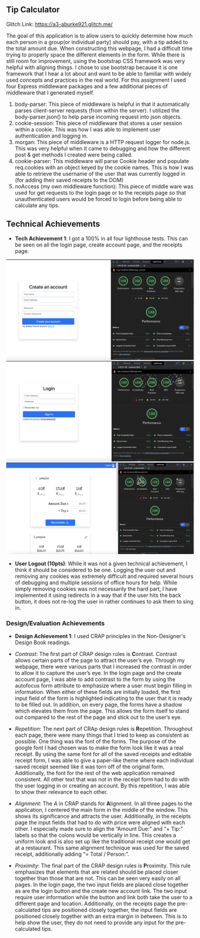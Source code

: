 ## Tip Calculator

Glitch Link: https://a3-aburke921.glitch.me/ 

The goal of this application is to allow users to quickly determine how much each person in a group(or individual party) should pay, with a tip added to the total amount due. When constructing this webpage, I had a difficult time trying to properly space the different elements in the form. While there is still room for improvement, using the bootstrap CSS framework was very helpful with aligning things. I chose to use bootstrap because it is one framework that I hear a lot about and want to be able to familiar with widely used concepts and practices in the real world. For this assignment I used four Express middleware packages and a few additional pieces of middleware that I generated myself. 
1. body-parser: This piece of middleware is helpful in that it automatically parses client-server requests (from within the server). I utilized the body-parser.json() to help parse incoming request into json objects. 
2. cookie-session: This piece of middleware that stores a user session within a cookie. This was how I was able to implement user authentication and logging in.
3. morgan: This piece of middleware is a HTTP request logger for node.js. This was very helpful when it came to debugging and how the different post & get methods I created were being called. 
4. cookie-parser: This middleware will parse Cookie header and populate req.cookies with an object keyed by the cookie names. This is how I was able to retrieve the username of the user that was currently logged in (for adding their saved receipts to the DOM)
5. noAccess (my own middleware function): This piece of middle ware was used for get requests to the login page or to the receipts page so that unauthenticated users would be forced to login before being able to calculate any tips.


## Technical Achievements
- **Tech Achievement 1**: I got a 100% in all four lighthouse tests. This can be seen on all the login page, create account page, and the receipts page. 

<img src="images/CreateAccountLighthouse.png">

<img src="images/LoginLighthouse.png">

<img src="images/ReceiptsLighthouse.png">

- **User Logout (10pts)**: While it was not a given technical achievement, I think it should be considered to be one. Logging the user out and removing any cookies was extremely difficult and required several hours of debugging and multiple sessions of office hours for help. While simply removing cookies was not necessarily the hard part, I have implemented it using redirects in a way that if the user hits the back button, it does not re-log the user in rather continues to ask them to sing in.



### Design/Evaluation Achievements
- **Design Achievement 1**: I used CRAP principles in the Non-Designer's Design Book readings.

- *Contrast*: The first part of CRAP design rules is **C**ontrast. Contrast allows certain parts of the page to attract the user’s eye. Through my webpage, there were various parts that I increased the contrast in order to allow it to capture the user’s eye. In the login page and the create account page, I was able to add contrast to the form by using the autofocus form attribute to emphasize where a user must begin filling in information. When either of these fields are initially loaded, the first input field of the form is highlighted indicating to the user that it is ready to be filled out. In addition, on every page, the forms have a shadow which elevates them from the page. This allows the form itself to stand out compared to the rest of the page and stick out to the user’s eye.


- *Repetition*: The next part of CRAp design rules is **R**epetition. Throughout each page, there were many things that I tried to keep as consistent as possible. One thing was the font of the forms. The purpose of the google font I had chosen was to make the form look like it was a real receipt. By using the same font for all of the saved receipts and editable receipt form, I was able to give a paper-like theme where each individual saved receipt seemed like it was torn off of the original form. Additionally, the font for the rest of the web application remained consistent. All other text that was not in the receipt form had to do with the user logging in or creating an account. By this repetition, I was able to show their relevance to each other.

- *Alignment*: The *A* in CRAP stands for **A**lignment. In all three pages to the application, I centered the main form in the middle of the window. This shows its significance and attracts the user. Additionally, in the receipts page the input fields that had to do with price were aligned with each other. I especially made sure to align the “Amount Due:” and “+ Tip:” labels so that the colons would be vertically in line. This creates a uniform look and is also set up like the traditional receipt one would get at a restaurant. This same alignment technique was used for the saved receipt, additionally adding “= Total / Person:”.


- *Proximity*: The final part of the CRAP design rules is **P**roximity. This rule emphasizes that elements that are related should be placed closer together than those that are not. This can be seen very easily on all pages. In the login page, the two input fields are placed close together as are the login button and the create new account link. The two input require user information while the button and link both take the user to a different page and location. Additionally, on the receipts page the pre-calculated tips are positioned closely together, the input fields are positioned closely together with an extra margin in between. This is to help show the user, they do not need to provide any input for the pre-calculated tips.